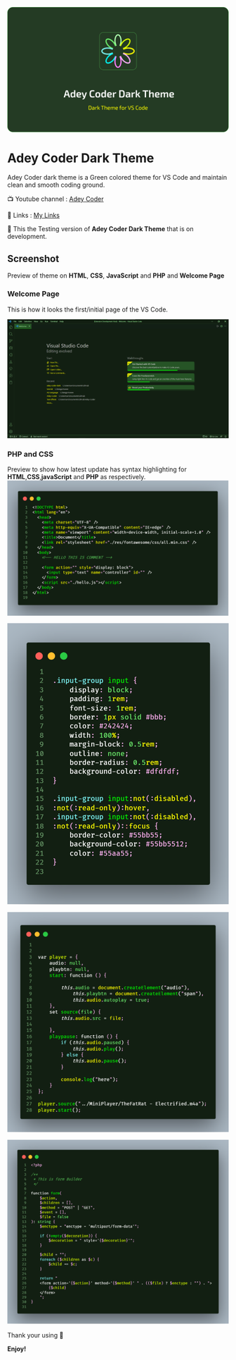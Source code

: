 ![Adey Coder Dark Theme](./images/Adey-Coder-dark-Theme.png)

# Adey Coder Dark Theme

Adey Coder dark theme is a Green colored theme for VS Code and maintain clean and smooth coding ground.

📺 Youtube channel : [Adey Coder](https://youtube.com/c/AdeyCoder)

🔗 Links : [My Links](https://znap.link/adeycoder)

🔔 This the Testing version of **Adey Coder Dark Theme** that is on development.

## Screenshot

Preview of theme on **HTML**, **CSS**, **JavaScript** and **PHP** and **Welcome Page**

### Welcome Page

This is how it looks the first/initial page of the VS Code.

![ScreenShot of Welcome Page](./images/Welcome-Page.png)

### PHP and CSS

Preview to show how latest update has syntax highlighting for **HTML**,**CSS**,**javaScript** and **PHP** as respectively.
![ScreenShot of PHP](./images/Theme-HTML.png)

![ScreenShot of PHP](./images/Theme-CSS.png)

![ScreenShot of PHP](./images/Theme-JS.png)

![ScreenShot of PHP](./images/Theme-PHP.png)

Thank your using 🙂

**Enjoy!**
